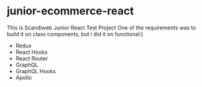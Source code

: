 # junior-ecommerce-react
This is Scandiweb Junior React Test Project
One of the requirements was to build it on class components, but i did it on functional:)

<ul>
  <li>Redux</li>
  <li>React Hooks</li>
  <li>React Router</li>
  <li>GraphQL</li>
  <li>GraphQL Hooks</li>
  <li>Apollo</li>
</ul>
